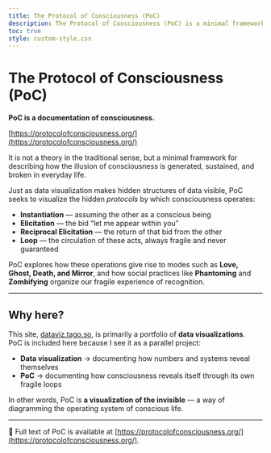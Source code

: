 ```yaml
---
title: The Protocol of Consciousness (PoC)
description: The Protocol of Consciousness (PoC) is a minimal framework for documenting how consciousness emerges, loops, and breaks. Placed here as part of my data visualization portfolio, it works as a visualization of the invisible.
toc: true
style: custom-style.css
---
```


# The Protocol of Consciousness (PoC)

**PoC is a documentation of consciousness.**

[https://protocolofconsciousness.org/](https://protocolofconsciousness.org/)

It is not a theory in the traditional sense, but a minimal framework for describing how the illusion of consciousness is generated, sustained, and broken in everyday life.

Just as data visualization makes hidden structures of data visible, PoC seeks to visualize the hidden _protocols_ by which consciousness operates:

- **Instantiation** — assuming the other as a conscious being
- **Elicitation** — the bid “let me appear within you”
- **Reciprocal Elicitation** — the return of that bid from the other
- **Loop** — the circulation of these acts, always fragile and never guaranteed

PoC explores how these operations give rise to modes such as **Love, Ghost, Death, and Mirror**, and how social practices like **Phantoming** and **Zombifying** organize our fragile experience of recognition.

---

## Why here?

This site, [dataviz.tago.so](https://dataviz.tago.so/), is primarily a portfolio of **data visualizations**.  
PoC is included here because I see it as a parallel project:

- **Data visualization** → documenting how numbers and systems reveal themselves
- **PoC** → documenting how consciousness reveals itself through its own fragile loops

In other words, PoC is **a visualization of the invisible** — a way of diagramming the operating system of conscious life.

---

📖 Full text of PoC is available at [https://protocolofconsciousness.org/](https://protocolofconsciousness.org/).
